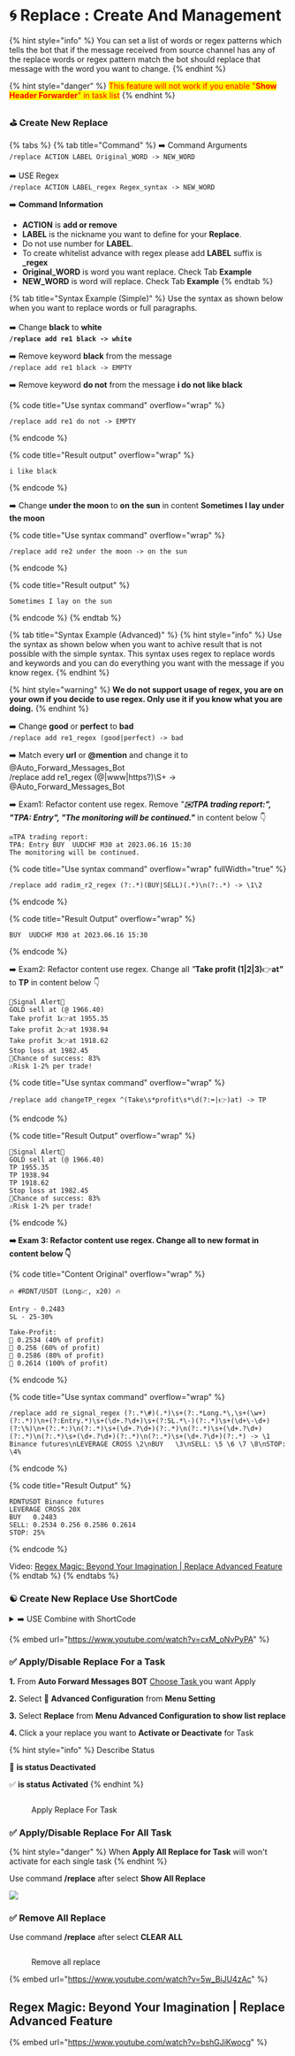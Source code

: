 # 🌀 Replace : Create And Management

{% hint style="info" %}
You can set a list of words or regex patterns which tells the bot that if the message received from source channel has any of the replace words or regex pattern match the bot should replace that message with the word you want to change.
{% endhint %}

{% hint style="danger" %}
<mark style="color:red;">This feature will not work if you enable "</mark><mark style="color:red;">**Show Header Forwarder**</mark><mark style="color:red;">" in task list</mark>
{% endhint %}

### ⛳️ Create New Replace

{% tabs %}
{% tab title="Command" %}
➡️ Command Arguments\
`/replace ACTION LABEL Original_WORD -> NEW_WORD`\
\
➡️ USE Regex\
`/replace ACTION LABEL_regex Regex_syntax -> NEW_WORD`

➡️ **Command Information**

* **ACTION**  is **add or remove**
* **LABEL** is the nickname you want to define for your **Replace**.
* Do not use number for **LABEL**.&#x20;
* To create whitelist advance with regex please add **LABEL** suffix is **\_regex**
* **Original\_WORD** is word you want replace. Check Tab **Example**
* **NEW\_WORD** is  word will replace. Check Tab **Example**
{% endtab %}

{% tab title="Syntax Example (Simple)" %}
Use the syntax as shown below when you want to replace words or full paragraphs.\
\
➡️ Change **black** to **white**\
**`/replace add re1 black -> white`**

➡️ Remove keyword **black** from the message\
`/replace add re1 black -> EMPTY`

➡️ Remove keyword **do not** from the message **i do not like black**

{% code title="Use syntax command" overflow="wrap" %}
```
/replace add re1 do not -> EMPTY
```
{% endcode %}

{% code title="Result output" overflow="wrap" %}
```
i like black
```
{% endcode %}

➡️ Change **under the moon** to **on** **the** **sun** in content **Sometimes I lay under the moon**

{% code title="Use syntax command" overflow="wrap" %}
```
/replace add re2 under the moon -> on the sun
```
{% endcode %}

{% code title="Result output" %}
```
Sometimes I lay on the sun
```
{% endcode %}
{% endtab %}

{% tab title="Syntax Example (Advanced)" %}
{% hint style="info" %}
Use the syntax as shown below when you want to achive result that is not possible with the simple syntax. This syntax uses regex to replace words and keywords and you can do everything you want with the message if you know regex.
{% endhint %}

{% hint style="warning" %}
**We do not support usage of regex, you are on your own if you decide to use regex. Only use it if you know what you are doing.**
{% endhint %}

➡️ Change **good** or **perfect** to **bad**\
`/replace add re1_regex (good|perfect) -> bad`

➡️ Match every **url** or **@mention** and change it to @Auto\_Forward\_Messages\_Bot \
/replace add re1\_regex (@|www|https?)\S+ -> @Auto\_Forward\_Messages\_Bot

➡️ Exam1: Refactor content use regex. Remove _"**✉️TPA trading report:", "TPA: Entry", "The monitoring will be continued."**_  in content below 👇

```
✉️TPA trading report:
TPA: Entry BUY  UUDCHF M30 at 2023.06.16 15:30
The monitoring will be continued.
```

{% code title="Use syntax command" overflow="wrap" fullWidth="true" %}
```
/replace add radim_r2_regex (?:.*)(BUY|SELL)(.*)\n(?:.*) -> \1\2
```
{% endcode %}

{% code title="Result Output" overflow="wrap" %}
```
BUY  UUDCHF M30 at 2023.06.16 15:30
```
{% endcode %}

➡️ Exam2: Refactor content use regex. Change all _"_**Take profit (1|2|3)**👉**at**_**"**_  to **TP** in content below 👇

```
🚨Signal Alert🚨 
GOLD sell at (@ 1966.40)
Take profit 1👉at 1955.35 
Take profit 2👉at 1938.94 
Take profit 3👉at 1918.62 
Stop loss at 1982.45
🎯Chance of success: 83% 
⚠️Risk 1-2% per trade!
```

{% code title="Use syntax command" overflow="wrap" %}
```
/replace add changeTP_regex ^(Take\s*profit\s*\d(?:➡️|👉)at) -> TP
```
{% endcode %}

{% code title="Result Output" overflow="wrap" %}
```
🚨Signal Alert🚨 
GOLD sell at (@ 1966.40)
TP 1955.35 
TP 1938.94 
TP 1918.62 
Stop loss at 1982.45
🎯Chance of success: 83% 
⚠️Risk 1-2% per trade!
```
{% endcode %}

**➡️ Exam 3:  Refactor content use regex. Change all to new format in content below 👇**

{% code title="Content Original" overflow="wrap" %}
```
🔥 #RDNT/USDT (Long📈, x20) 🔥

Entry - 0.2483
SL - 25-30%

Take-Profit:
🥇 0.2534 (40% of profit)
🥈 0.256 (60% of profit)
🥉 0.2586 (80% of profit)
🚀 0.2614 (100% of profit)
```
{% endcode %}

{% code title="Use syntax command" overflow="wrap" %}
```
/replace add re_signal_regex (?:.*\#)(.*)\s+(?:.*Long.*\,\s+(\w+)(?:.*))\n+(?:Entry.*)\s+(\d+.?\d+)\s+(?:SL.*\-)(?:.*)\s+(\d+\-\d+)(?:\%)\n+(?:.*:)\n(?:.*)\s+(\d+.?\d+)(?:.*)\n(?:.*)\s+(\d+.?\d+)(?:.*)\n(?:.*)\s+(\d+.?\d+)(?:.*)\n(?:.*)\s+(\d+.?\d+)(?:.*) -> \1 Binance futures\nLEVERAGE CROSS \2\nBUY   \3\nSELL: \5 \6 \7 \8\nSTOP: \4%
```
{% endcode %}

{% code title="Result Output" %}
```
RDNTUSDT Binance futures
LEVERAGE CROSS 20X
BUY   0.2483
SELL: 0.2534 0.256 0.2586 0.2614
STOP: 25%
```
{% endcode %}

Video: [Regex Magic: Beyond Your Imagination | Replace Advanced Feature](replace-create-and-management.md#regex-magic-beyond-your-imagination-or-replace-advanced-feature)
{% endtab %}
{% endtabs %}



### &#x20;☯️ Create New Replace Use ShortCode

<details>

<summary>➡️ USE Combine with ShortCode</summary>

➡️ Command Arguments\
`/replace ACTION LABEL Original_WORD -> NEW_WORD`

✅ **Original\_WORD** is word you want replace. You can use **ShortCode**:

&#x20;  **\[\[FULL\_TEXT]]** if you want take full content in message source

✅ **NEW\_WORD** is  word will replace. You can combine with **ShortCode**:

&#x20;  **\[\[ORIGIN\_USERNAME]]** if you want to replace with the sender username

&#x20;  **\[\[ORIGIN\_USERID]]** if you want to replace with the sender userid

&#x20;  **\[\[ORIGIN\_TEXT]]** if you want to replace with original content.&#x20;

&#x20;  **\[\[ORIGIN\_NAME]]** if you want to replace with the sender name or name original channel.&#x20;

&#x20;  **\[\[ORIGIN\_POST\_ID]]** if you want replace with Post ID origin.&#x20;

&#x20;  **\[\[ORIGIN\_CHAT\_ID]]** if you want replace with CHAT ID origin.

&#x20;  **\[\[ORIGIN\_QUOTED\_TEXT]]** if you want to replace with the original post's QUOTED TEXT.

&#x20;  **\[\[ORIGIN\_NAME\_URL]]** if you want to replace with the original link.

&#x20;  **\[\[FROM\_USER]]** if you want to replace with the username of sender.

&#x20;  **\[\[SOURCE\_NAME]]** if you want to replace with forward source name.

&#x20;  **\[\[SENDER\_CHAT]]** if you want to replace with name display of sender.

&#x20;  **\[\[FORWARD\_FROM\_CHAT]]** if you want to replace with message owner name

❇️ **Example:**

Use the syntax as shown below when you want to replace words or full paragraphs.\
**Hello. How are you?**\
➡️ Change full content **Hello. How are you?** to **Hi**\
**`/replace add re1[[FULL_TEXT]]  -> Hi`**

➡️ Change **Hello. How are you?** to original content + Signature Source\
**`/replace add re1`** **`[[FULL_TEXT]]  -> [[ORIGIN_TEXT]]`**`- by`` `**`[[SOURCE_NAME]]`**

</details>

{% embed url="https://www.youtube.com/watch?v=cxM_oNvPyPA" %}

### ✅ Apply/Disable Replace For a Task

**1.**  From **Auto Forward Messages BOT** [Choose Task ](how-to-settings-for-task/)you want Apply

**2.**  Select 🔐 **Advanced Configuration** from **Menu Setting**

**3.**  Select **Replace** from **Menu Advanced Configuration to show list replace**

**4.**  Click a your replace you want to **Activate or Deactivate** for Task

{% hint style="info" %}
Describe Status

🚫  **is status Deactivated**

✅ **is status Activated**
{% endhint %}

<figure><img src="../.gitbook/assets/ezgif-1-264d1e1f9a.gif" alt=""><figcaption><p>Apply Replace For Task</p></figcaption></figure>

### ✅ Apply/Disable Replace For All Task

{% hint style="danger" %}
When **Apply All Replace for Task** will won't activate for each single task
{% endhint %}

Use command **/replace** after select **Show All Replace**

![](../.gitbook/assets/ezgif-4-52304da999.gif)

### ✅ Remove All Replace

Use command **/replace** after select **CLEAR ALL**

<figure><img src="../.gitbook/assets/removereplace.gif" alt=""><figcaption><p>Remove all replace</p></figcaption></figure>

{% embed url="https://www.youtube.com/watch?v=5w_BiJU4zAc" %}

## Regex Magic: Beyond Your Imagination | Replace Advanced Feature

{% embed url="https://www.youtube.com/watch?v=bshGJiKwocg" %}
